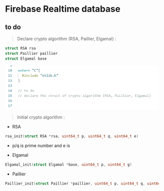 # Firebase Realtime database

## to do 
> Declare crypto algorithm (RSA, Paillier, Elgamal) :
```c
struct RSA rsa
struct Paillier paillier
struct Elgamal base
```
![image](https://github.com/fontray/CPS_ESP32/blob/main/%E8%9E%A2%E5%B9%95%E6%93%B7%E5%8F%96%E7%95%AB%E9%9D%A2%202024-05-16%20135033.png)

> Initial crypto algorithm :
* RSA 
```c
rsa_init(struct RSA *rsa, uint64_t p, uint64_t q, uint64_t e)
```
- p/q is prime number and e is 
* Elgamal
```c
Elgamal_init(struct Elgamal *base, uint64_t p, uint64_t g)
```
* Paillier
```c
Paillier_init(struct Paillier *paillier, uint64_t p, uint64_t q, uint64_t r, uint64_t g)
```
